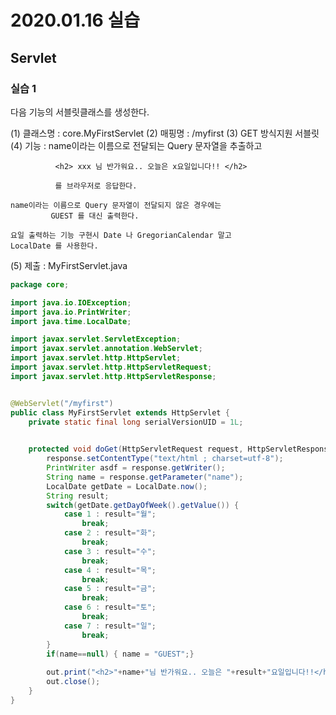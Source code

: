 # 2020.01.16 실습

## Servlet

### 실습 1

다음 기능의 서블릿클래스를 생성한다.

(1) 클래스명 : core.MyFirstServlet
(2) 매핑명 : /myfirst
(3) GET 방식지원 서블릿
(4) 기능 : name이라는 이름으로 전달되는 Query 문자열을 추출하고

              <h2> xxx 님 반가워요.. 오늘은 x요일입니다!! </h2>
    
              를 브라우저로 응답한다.
    
    name이라는 이름으로 Query 문자열이 전달되지 않은 경우에는
             GUEST 를 대신 출력한다.
    
    요일 출력하는 기능 구현시 Date 나 GregorianCalendar 말고
    LocalDate 를 사용한다.

(5) 제출 : MyFirstServlet.java

```java
package core;

import java.io.IOException;
import java.io.PrintWriter;
import java.time.LocalDate;

import javax.servlet.ServletException;
import javax.servlet.annotation.WebServlet;
import javax.servlet.http.HttpServlet;
import javax.servlet.http.HttpServletRequest;
import javax.servlet.http.HttpServletResponse;


@WebServlet("/myfirst")
public class MyFirstServlet extends HttpServlet {
	private static final long serialVersionUID = 1L;

	
	protected void doGet(HttpServletRequest request, HttpServletResponse response) throws ServletException, IOException {
        response.setContentType("text/html ; charset=utf-8");
        PrintWriter asdf = response.getWriter();
        String name = response.getParameter("name");
        LocalDate getDate = LocalDate.now();
        String result;
        switch(getDate.getDayOfWeek().getValue()) {
            case 1 : result="월";
                break;
            case 2 : result="화";
                break;
            case 3 : result="수";
                break;
            case 4 : result="목";
                break;
            case 5 : result="금";
                break;
            case 6 : result="토";
                break;
            case 7 : result="일";
                break;
        }
        if(name==null) { name = "GUEST";}
        
        out.print("<h2>"+name+"님 반가워요.. 오늘은 "+result+"요일입니다!!</h2>");
		out.close();
    }
}
```



